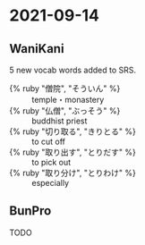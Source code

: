 # 2021-09-14

## WaniKani

5 new vocab words added to SRS.

<dl>
  <div>
    <dt>{% ruby "僧院", "そういん" %}</dt>
    <dd>temple・monastery</dd>
  </div>
  <div>
    <dt>{% ruby "仏僧", "ぶっそう" %}</dt>
    <dd>buddhist priest </dd>
  </div>
  <div>
    <dt>{% ruby "切り取る", "きりとる" %}</dt>
    <dd>to cut off</dd>
  </div>
  <div>
    <dt>{% ruby "取り出す", "とりだす" %}</dt>
    <dd>to pick out</dd>
  </div>
  <div>
    <dt>{% ruby "取り分け", "とりわけ" %}</dt>
    <dd>especially </dd>
  </div>
</dl>

## BunPro

TODO
